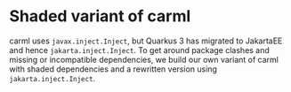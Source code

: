 # Shaded variant of carml

carml uses `javax.inject.Inject`, but Quarkus 3 has migrated to JakartaEE and 
hence `jakarta.inject.Inject`. To get around package clashes and missing or 
incompatible dependencies, we build our own variant of carml with shaded 
dependencies and a rewritten version using `jakarta.inject.Inject`.
